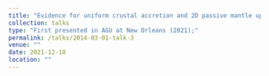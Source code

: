 ```yaml
---
title: "Evidence for uniform crustal accretion and 2D passive mantle upwelling in the equatorial Atlantic Ocean from wide-angle seismic tomography"
collection: talks
type: "First presented in AGU at New Orleans (2021);"
permalink: /talks/2014-03-01-talk-3
venue: ""
date: 2021-12-18
location: ""
---
```

